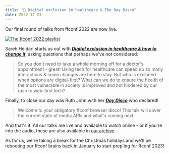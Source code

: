 ```yaml
---
title: "🍿 Digital exclusion in healthcare & The Day Disco"
date: 2022-12-23
---
```


Our final round of talks from ffconf 2022 are now live.

[![The ffconf 2022 playlist](https://ffconf.org/images/articles/2022-talks-4.jpg)](https://www.youtube.com/playlist?list=PLZy5V2JKDfX9afwuEl1NolNpvd0yNWc8E)

Sareh Heidari starts us out with [***Digital exclusion in healthcare & how to change it***](https://www.youtube.com/watch?v=Zi1NXGgsM3s&list=PLZy5V2JKDfX9afwuEl1NolNpvd0yNWc8E&index=7), asking questions that perhaps we've not considered:

> So you don't need to take a whole morning off for a doctor's appointment - great! Using tech for healthcare can speed up so many interactions & some changes are here to stay. But who is excluded when options are digital-first? What can we do to ensure the health of the most vulnerable in society is improved and not hindered by our rush to web-first tech?

Finally, to close our day was Ruth John with her [***Day Disco***](https://www.youtube.com/watch?v=1SLwgKAz_P0&list=PLZy5V2JKDfX9afwuEl1NolNpvd0yNWc8E&index=8) who declared!

> Welcome to your obligatory ffconf browser disco! This talk will cover the current state of media APIs and what's coming next.

And that's it. All our talks are live and available to watch online - or if you're into the audio, these are also available in [our archive](http://localhost:8080/talks/?filter=&years=2022)

As for us, we're taking a break for the Christmas holidays and we'll be rebooting our ffconf brains back in January to start prep'ing for ffconf 2023!
